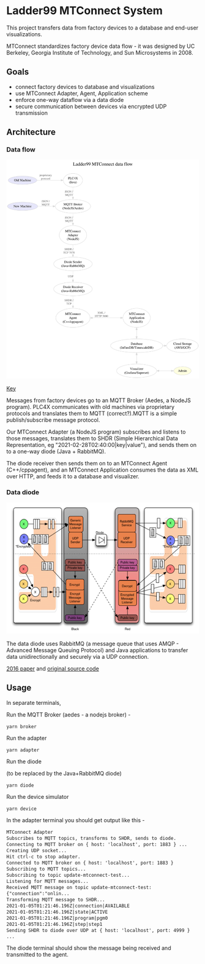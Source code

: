 # Ladder99 MTConnect System

This project transfers data from factory devices to a database and end-user visualizations. 

MTConnect standardizes factory device data flow - it was designed by UC Berkeley, Georgia Institute of Technology, and Sun Microsystems in 2008. 


## Goals

- connect factory devices to database and visualizations
- use MTConnect Adapter, Agent, Application scheme
- enforce one-way dataflow via a data diode
- secure communication between devices via encrypted UDP transmission


## Architecture

### Data flow

![arch](docs/architecture2021-02-24.dot.svg)

[Key](docs/architecture-key.md)

Messages from factory devices go to an MQTT Broker (Aedes, a NodeJS program). PLC4X communicates with old machines via proprietary protocols and translates them to MQTT (correct?).MQTT is a simple publish/subscribe message protocol.

Our MTConnect Adapter (a NodeJS program) subscribes and listens to those messages, translates them to SHDR (Simple Hierarchical Data Representation, eg "2021-02-28T02:40:00|key|value"), and sends them on to a one-way diode (Java + RabbitMQ). 

The diode receiver then sends them on to an MTConnect Agent (C++/cppagent), and an MTConnect Application consumes the data as XML over HTTP, and feeds it to a database and visualizer. 


### Data diode

![diode](docs/diode.png)

The data diode uses RabbitMQ (a message queue that uses AMQP - Advanced Message Queuing Protocol) and Java applications to transfer data unidirectionally and securely via a UDP connection.

[2016 paper](https://arxiv.org/abs/1602.07467) and [original source code](https://github.com/marcelmaatkamp/rabbitmq-applications/tree/master/application/datadiode)


## Usage

In separate terminals, 

Run the MQTT Broker (aedes - a nodejs broker) - 

    yarn broker

Run the adapter

    yarn adapter

Run the diode

(to be replaced by the Java+RabbitMQ diode)

    yarn diode

Run the device simulator

    yarn device

In the adapter terminal you should get output like this -

    MTConnect Adapter
    Subscribes to MQTT topics, transforms to SHDR, sends to diode.
    Connecting to MQTT broker on { host: 'localhost', port: 1883 } ...
    Creating UDP socket...
    Hit ctrl-c to stop adapter.
    Connected to MQTT broker on { host: 'localhost', port: 1883 }
    Subscribing to MQTT topics...
    Subscribing to topic update-mtconnect-test...
    Listening for MQTT messages...
    Received MQTT message on topic update-mtconnect-test: {"connection":"onlin...
    Transforming MQTT message to SHDR...
    2021-01-05T01:21:46.196Z|connection|AVAILABLE
    2021-01-05T01:21:46.196Z|state|ACTIVE
    2021-01-05T01:21:46.196Z|program|pgm0
    2021-01-05T01:21:46.196Z|step|step1
    Sending SHDR to diode over UDP at { host: 'localhost', port: 4999 } ...

The diode terminal should show the message being received and transmitted to the agent.
